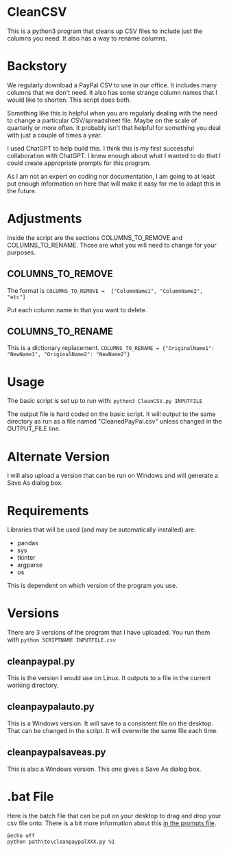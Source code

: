 # CleanCSV
This is a python3 program that cleans up CSV files to include just the columns you need. It also has a way to rename columns.

# Backstory
We regularly download a PayPal CSV to use in our office. It includes many columns that we don't need. It also has some strange column names that I would like to shorten. This script does both.

Something like this is helpful when you are regularly dealing with the need to change a particular CSV/spreadsheet file. Maybe on the scale of quarterly or more often. It probably isn't that helpful for something you deal with just a couple of times a year.

I used ChatGPT to help build this. I think this is my first successful collaboration with ChatGPT. I knew enough about what I wanted to do that I could create appropriate prompts for this program.

As I am not an expert on coding nor documentation, I am going to at least put enough information on here that will make it easy for me to adapt this in the future.

# Adjustments
Inside the script are the sections COLUMNS_TO_REMOVE and COLUMNS_TO_RENAME. Those are what you will need to change for your purposes.

## COLUMNS_TO_REMOVE
The format is
``` COLUMNS_TO_REMOVE =  ["ColumnName1", "ColumnName2", "etc"] ```

Put each column name in that you want to delete.

## COLUMNS_TO_RENAME
This is a dictionary replacement.
``` COLUMNS_TO_RENAME = {"OriginalName1": "NewName1", "OriginalName2": "NewName2"} ```

# Usage
The basic script is set up to run with:
``` python3 CleanCSV.py INPUTFILE ```

The output file is hard coded on the basic script. It will output to the same directory as run as a file named "CleanedPayPal.csv" unless changed in the OUTPUT_FILE line.

# Alternate Version
I will also upload a version that can be run on Windows and will generate a Save As dialog box.

# Requirements
Libraries that will be used (and may be automatically installed) are:
- pandas
- sys
- tkinter
- argparse
- os

This is dependent on which version of the program you use.

# Versions
There are 3 versions of the program that I have uploaded. You run them with ``` python SCRIPTNAME INPUTFILE.csv ```

## cleanpaypal.py
This is the version I would use on Linux. It outputs to a file in the current working directory.

## cleanpaypalauto.py
This is a Windows version. It will save to a consistent file on the desktop. That can be changed in the script. It will overwrite the same file each time.

## cleanpaypalsaveas.py
This is also a Windows version. This one gives a Save As dialog box.

# .bat File
Here is the batch file that can be put on your desktop to drag and drop your csv file onto. There is a bit more information about this [in the prompts file](prompts_used.md).

```
@echo off
python path\to\cleanpaypalXXX.py %1
```
